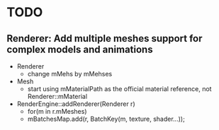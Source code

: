 # TODO

## Renderer: Add multiple meshes support for complex models and animations

- Renderer
    - change mMehs by mMehses
- Mesh
    - start using mMaterialPath as the official material reference, not Renderer::mMaterial
- RenderEngine::addRenderer(Renderer r)
    - for(m in r.mMeshes)
    - mBatchesMap.add(r, BatchKey(m, texture, shader...));